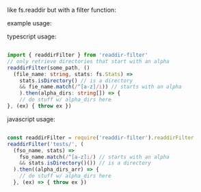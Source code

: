 like fs.readdir but with a filter function:

example usage: 

typescript usage:
```typescript

import { readdirFilter } from 'readdir-filter'
// only retrieve directories that start with an alpha
readdirFilter(some_path, ()
  (file_name: string, stats: fs.Stats) =>
    stats.isDirectory() // is a directory
    && fie_name.match(/^[a-z]/i)) // starts with an alpha
    ).then(alpha_dirs: string[]) => {
    // do stuff w/ alpha_dirs here
}, (ex) { throw ex })

```

javascript usage:
```javascript

const readdirFilter = require('readdir-filter').readdirFilter
readdirFilter('tests/', (
  (fso_name, stats) =>
    fso_name.match(/^[a-z]i/) // starts with an alpha
    && stats.isDirectory()()) // is a directory
  ).then((alpha_dirs_arr) => {
    // do stuff w/ alpha_dirs here
  }, (ex) => { throw ex })
```